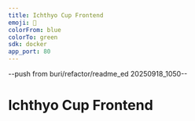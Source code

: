 ```yaml
---
title: Ichthyo Cup Frontend
emoji: 🐠
colorFrom: blue
colorTo: green
sdk: docker
app_port: 80
---
```


--push from buri/refactor/readme_ed 20250918_1050--

# Ichthyo Cup Frontend
